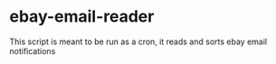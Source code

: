 # ebay-email-reader
This script is meant to be run as a cron, it reads and sorts ebay email notifications 
